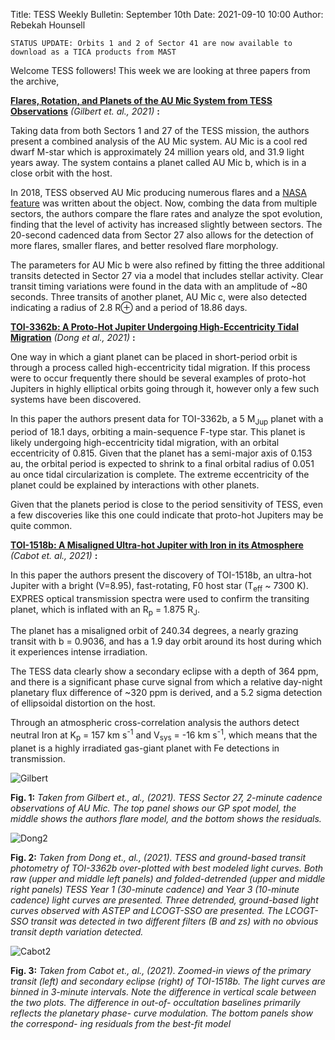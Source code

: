 Title: TESS Weekly Bulletin: September 10th
Date: 2021-09-10 10:00
Author: Rebekah Hounsell

`STATUS UPDATE: Orbits 1 and 2 of Sector 41 are now available to download as a TICA products from MAST`

Welcome TESS followers!  This week we are looking at three papers from the archive, 

**[Flares, Rotation, and Planets of the AU Mic System from TESS Observations](https://arxiv.org/abs/2109.03924)** *(Gilbert et. al., 2021)* **:**

Taking data from both Sectors 1 and  27 of the TESS mission, the authors present a combined analysis of the AU Mic system.
AU Mic is a cool red dwarf M-star which is approximately 24 million years old, and 31.9 light years away. The system contains a planet called AU Mic b, which is in a close orbit with the host. 

In 2018, TESS observed AU Mic producing numerous flares and a [NASA feature](https://www.nasa.gov/feature/goddard/2020/nasa-s-tess-spitzer-missions-discover-a-world-orbiting-a-unique-young-star) was written about the object. Now, combing the data from multiple sectors, the authors compare the flare rates and analyze the spot evolution, finding that the level of activity has increased slightly between sectors. The 20-second cadenced data from Sector 27 also allows for the detection of more flares, smaller flares, and better resolved flare morphology. 

The parameters for AU Mic b were also refined by fitting the three additional transits detected in Sector 27 via a model that includes stellar activity. Clear transit timing variations were found in the data with an amplitude of ~80 seconds. Three transits of another planet, AU Mic c, were also detected indicating a radius of 2.8 R⊕ and a period of 18.86 days. 

**[TOI-3362b: A Proto-Hot Jupiter Undergoing High-Eccentricity Tidal Migration](https://arxiv.org/abs/2109.03771)** *(Dong et al.,  2021)* **:**

One way in which a giant planet can be placed in short-period orbit is through a process called high-eccentricity tidal migration. If this process were to occur frequently there should be several examples of proto-hot Jupiters in highly elliptical orbits going through it, however only a few such systems have been discovered. 

In this paper the authors present data for TOI-3362b, a 5 M<sub>Jup</sub> planet with a period of 18.1 days, orbiting a main-sequence F-type star. This planet is likely undergoing high-eccentricity tidal migration, with an orbital eccentricity of 0.815. Given that the planet has a semi-major axis of 0.153 au, the orbital period is expected to shrink to a final orbital radius of 0.051 au once tidal circularization is complete. The extreme eccentricity of the planet could be explained by interactions with other planets. 

Given that the planets period is close to the period sensitivity of TESS, even a few discoveries like this one could indicate that proto-hot Jupiters may be quite common. 


**[TOI-1518b: A Misaligned Ultra-hot Jupiter with Iron in its Atmosphere](https://arxiv.org/abs/2108.11403)** *(Cabot et. al.,  2021)* **:**

In this paper the authors present the discovery of TOI-1518b, an ultra-hot Jupiter with a bright (V=8.95), fast-rotating, F0 host star (T<sub>eff</sub> ~ 7300 K). EXPRES optical transmission spectra were used to confirm the transiting planet, which is inflated with an R<sub>p</sub> = 1.875 R<sub>J</sub>. 

The planet has a misaligned orbit of 240.34 degrees, a nearly grazing transit with b = 0.9036, and has a 1.9 day orbit around its host during which it experiences intense irradiation. 

The TESS data clearly show a secondary eclipse with a depth of 364 ppm, and there is a significant phase curve signal from which a relative day-night planetary flux difference of ~320 ppm is derived, and a 5.2 sigma detection of ellipsoidal distortion on the host. 

Through an atmospheric cross-correlation analysis the authors detect neutral Iron at K<sub>p</sub> = 157 km s<sup>-1</sup> and V<sub>sys</sub> = -16 km s<sup>-1</sup>, which means that the planet is a highly irradiated gas-giant planet with Fe detections in transmission. 

![Gilbert](images/Gilbert.png)

**Fig. 1:** *Taken from Gilbert et., al., (2021). TESS Sector 27, 2-minute cadence observations of AU Mic. The top panel shows our GP spot model, the middle shows the authors flare model, and the bottom shows the residuals.*

![Dong2](images/Dong2.png)

**Fig. 2:** *Taken from Dong et., al., (2021). TESS and ground-based transit photometry of TOI-3362b over-plotted with best modeled light curves. Both raw (upper and middle left panels) and folded-detrended (upper and middle right panels) TESS Year 1 (30-minute cadence) and Year 3 (10-minute cadence) light curves are presented. Three detrended, ground-based light curves observed with ASTEP and LCOGT-SSO are presented. The LCOGT-SSO transit was detected in two different filters (B and zs) with no obvious transit depth variation detected.*

![Cabot2](images/Cabot2.png)

**Fig. 3:** *Taken from Cabot et., al., (2021). Zoomed-in views of the primary transit (left) and secondary eclipse (right) of TOI-1518b. The light curves are binned in 3-minute intervals. Note the difference in vertical scale between the two plots. The difference in out-of- occultation baselines primarily reflects the planetary phase- curve modulation. The bottom panels show the correspond- ing residuals from the best-fit model*